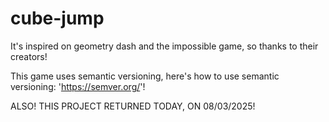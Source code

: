 # cube-jump
It's inspired on geometry dash and the impossible game, so thanks to their creators!

This game uses semantic versioning,
here's how to use semantic versioning: 'https://semver.org/'!

ALSO! THIS PROJECT RETURNED TODAY, ON 08/03/2025!
